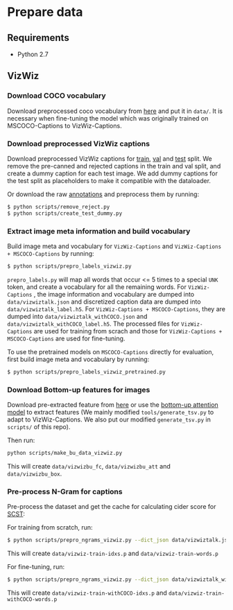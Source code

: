 # Prepare data

## Requirements

- Python 2.7

## VizWiz

### Download COCO vocabulary

Download preprocessed coco vocabulary from [here](http://ivc.ischool.utexas.edu/VizWiz_final/caption/AoANet_VizWiz/data/cocotalk_vocab.json) and put it in `data/`. It is necessary when fine-tuning the model which was originally trained on MSCOCO-Captions to VizWiz-Captions. 

### Download preprocessed VizWiz captions

Download preprocessed VizWiz captions for [train](http://ivc.ischool.utexas.edu/VizWiz_final/caption/AoANet_VizWiz/data/train.json), [val](http://ivc.ischool.utexas.edu/VizWiz_final/caption/AoANet_VizWiz/data/val.json) and [test](http://ivc.ischool.utexas.edu/VizWiz_final/caption/AoANet_VizWiz/data/test.json) split. We remove the pre-canned and rejected captions in the train and val split, and create a dummy caption for each test image. We add dummy captions for the test split as placeholders to make it compatible with the dataloader.

Or download the raw [annotations](http://ivc.ischool.utexas.edu/VizWiz_final/caption/annotations.zip) and preprocess them by running:

```bash
$ python scripts/remove_reject.py
$ python scripts/create_test_dummy.py
```

### Extract image meta information and build vocabulary

Build image meta and vocabulary for `VizWiz-Captions` and `VizWiz-Captions + MSCOCO-Captions` by running:

```bash
$ python scripts/prepro_labels_vizwiz.py
```

`prepro_labels.py` will map all words that occur <= 5 times to a special `UNK` token, and create a vocabulary for all the remaining words. For `VizWiz-Captions` , the image information and vocabulary are dumped into `data/vizwiztalk.json` and discretized caption data are dumped into `data/vizwiztalk_label.h5`. For `VizWiz-Captions + MSCOCO-Captions`, they are dumped into `data/vizwiztalk_withCOCO.json` and `data/vizwiztalk_withCOCO_label.h5`. The processed files for `VizWiz-Captions` are used for training from scrach and those for `VizWiz-Captions + MSCOCO-Captions` are used for fine-tuning.

To use the pretrained models on `MSCOCO-Captions` directly for evaluation, first build image meta and vocabulary by running:

```bash
$ python scripts/prepro_labels_vizwiz_pretrained.py
```

### Download Bottom-up features for images

Download pre-extracted feature from [here](http://ivc.ischool.utexas.edu/VizWiz_final/caption/AoANet_VizWiz/data/tsv.zip) or use the [bottom-up attention model](https://github.com/peteanderson80/bottom-up-attention) to extract features (We mainly modified `tools/generate_tsv.py` to adapt to VizWiz-Captions. We also put our modified `generate_tsv.py` in `scripts/` of this repo).

Then run:

```bash
python scripts/make_bu_data_vizwiz.py
```

This will create `data/vizwizbu_fc`, `data/vizwizbu_att` and `data/vizwizbu_box`. 


### Pre-process N-Gram for captions

Pre-process the dataset and get the cache for calculating cider score for [SCST](https://arxiv.org/abs/1612.00563):

For training from scratch, run:

```bash
$ python scripts/prepro_ngrams_vizwiz.py --dict_json data/vizwiztalk.json --output_pkl data/vizwiz-train
```

This will create `data/vizwiz-train-idxs.p` and `data/vizwiz-train-words.p`

For fine-tuning, run:

```bash
$ python scripts/prepro_ngrams_vizwiz.py --dict_json data/vizwiztalk_withCOCO.json --output_pkl data/vizwiz-train-withCOCO
```

This will create `data/vizwiz-train-withCOCO-idxs.p` and `data/vizwiz-train-withCOCO-words.p`

